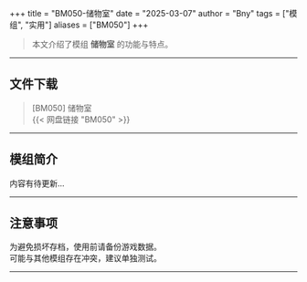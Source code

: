 +++
title = "BM050-储物室"
date = "2025-03-07"
author = "Bny"
tags = ["模组", "实用"]
aliases = ["BM050"]
+++

> 本文介绍了模组 **储物室** 的功能与特点。

---

## 文件下载

> [BM050] 储物室  
{{< 网盘链接 "BM050" >}}  

---

## 模组简介

>  
内容有待更新...  

---

## 注意事项

>  
为避免损坏存档，使用前请备份游戏数据。  
可能与其他模组存在冲突，建议单独测试。  

---

